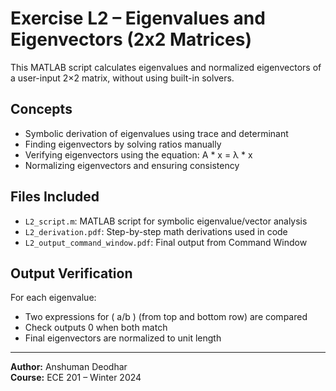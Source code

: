 # Exercise L2 – Eigenvalues and Eigenvectors (2x2 Matrices)

This MATLAB script calculates eigenvalues and normalized eigenvectors of a user-input 2×2 matrix, without using built-in solvers.

## Concepts
- Symbolic derivation of eigenvalues using trace and determinant
- Finding eigenvectors by solving ratios manually
- Verifying eigenvectors using the equation: A * x = λ * x
- Normalizing eigenvectors and ensuring consistency

## Files Included
- `L2_script.m`: MATLAB script for symbolic eigenvalue/vector analysis
- `L2_derivation.pdf`: Step-by-step math derivations used in code
- `L2_output_command_window.pdf`: Final output from Command Window

## Output Verification
For each eigenvalue:
- Two expressions for \( a/b \) (from top and bottom row) are compared
- Check outputs 0 when both match
- Final eigenvectors are normalized to unit length

---

**Author:** Anshuman Deodhar  
**Course:** ECE 201 – Winter 2024  
